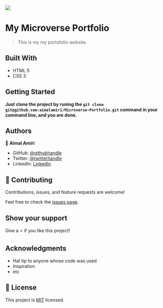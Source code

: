 ![](https://img.shields.io/badge/Microverse-blueviolet)

# My Microverse Portfolio

> This is my my portofolio website.

## Built With

- HTML 5
- CSS 3

## Getting Started

**Just clone the project by runing the `git clone git@github.com:aimalamiri/Microverse-Portfolio.git` command in your command line, and you are done.**


## Authors

👤 **Aimal Amiri**

- GitHub: [@githubhandle](https://github.com/aimalamiri)
- Twitter: [@twitterhandle](https://twitter.com/Aimalamiri)
- LinkedIn: [LinkedIn](https://linkedin.com/in/aimal-amiri)

## 🤝 Contributing

Contributions, issues, and feature requests are welcome!

Feel free to check the [issues page](../../issues/).

## Show your support

Give a ⭐️ if you like this project!

## Acknowledgments

- Hat tip to anyone whose code was used
- Inspiration
- etc

## 📝 License

This project is [MIT](./MIT.md) licensed.
